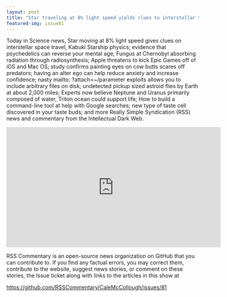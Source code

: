 ```yaml
---
layout: post
title: "Star traveling at 8% light speed yields clues to interstellar travel; 6th mass extinction is a myth"
featured-img: issue81
---
```


Today in Science news, Star moving at 8% light speed gives clues on interstellar space travel, Kabuki Starship physics; evidence that psychedelics can reverse your mental age; Fungus at Chernobyl absorbing radiation through radiosynthesis; Apple threatens to kick Epic Games off of iOS and Mac OS; study confirms painting eyes on cow butts scares off predators; having an alter ego can help reduce anxiety and increase confidence; nasty mailto: ?attach=~/parameter exploits allows you to include arbitrary files on disk; undetected pickup sized astroid flies by Earth at about 2,000 miles; Experts now believe Neptune and Uranus primarily composed of water, Triton ocean could support life; How to build a command-line tool at help with Google searches; new type of taste cell discovered in your taste buds; and more Really Simple Syndication (RSS) news and commentary from the Intellectual Dark Web.

<iframe width="560" height="315" src="https://www.youtube.com/embed/GMcWq-gFLBI
" frameborder="0" allow="accelerometer; autoplay; encrypted-media; gyroscope; picture-in-picture" allowfullscreen></iframe>

RSS Commentary is an open-source news organization on GitHub that you can contribute to. If you find any factual errors, you may correct them, contribute to the website, suggest news stories, or comment on these stories, the Issue ticket along with links to the articles in this show at 

<https://github.com/RSSCommentary/CaleMcCollough/issues/81>
